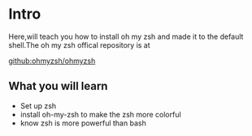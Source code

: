# Intro

Here,will teach you how to install oh my zsh and 
made it to the default shell.The oh my zsh offical repository is at

[github:ohmyzsh/ohmyzsh](https://github.com/ohmyzsh/ohmyzsh)

## What you will learn

- Set up zsh
- install oh-my-zsh to make the zsh more colorful
- know zsh is more powerful than bash
